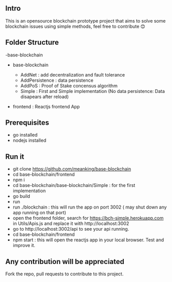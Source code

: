
## Intro

This is an opensource blockchain prototype project that aims to solve some blockchain issues using simple methods, feel free to contribute 😊


## Folder Structure

-base-blockchain

  - base-blockchain
      - AddNet : add decentralization and fault tolerance 
      - AddPersistence : data persistence 
      - AddPoS : Proof of Stake concensus algorithm
      - Simple : First and Simple implementation (No data persistence: Data disapears after reload)

  - frontend : Reactjs frontend App

## Prerequisites

- go installed
- nodejs installed
 
## Run it

- git clone https://github.com/meanking/base-blockchain
- cd base-blockchain/frontend
- npm i
- cd base-blockchain/base-blockchain/Simple : for the first implementation
- go build
- run 
- run ./blockchain : this will run the app on port 3002 ( may shut down any app running on that port)
- open the frontend folder, search for https://bch-simple.herokuapp.com in Utils/Apis.js and replace it with http://localhost:3002
- go to http://localhost:3002/api to see your api running.
- cd base-blockchain/frontend 
- npm start : this will open the reactjs app in your local browser. Test and improve it.

## Any contribution will be appreciated

Fork the repo, pull requests to contribute to this project.













